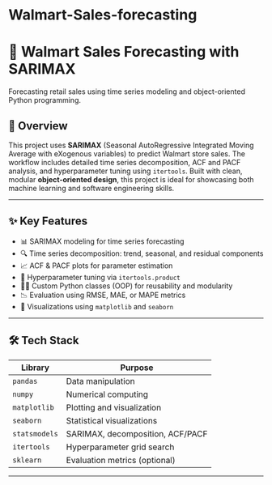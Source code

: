# Walmart-Sales-forecasting
# 🛒 Walmart Sales Forecasting with SARIMAX

Forecasting retail sales using time series modeling and object-oriented Python programming.

## 📖 Overview

This project uses **SARIMAX** (Seasonal AutoRegressive Integrated Moving Average with eXogenous variables) to predict Walmart store sales. The workflow includes detailed time series decomposition, ACF and PACF analysis, and hyperparameter tuning using `itertools`. Built with clean, modular **object-oriented design**, this project is ideal for showcasing both machine learning and software engineering skills.

---

## ✨ Key Features

- 📊 SARIMAX modeling for time series forecasting  
- 🔍 Time series decomposition: trend, seasonal, and residual components  
- 📈 ACF & PACF plots for parameter estimation  
- 🧪 Hyperparameter tuning via `itertools.product`  
- 👩‍💻 Custom Python classes (OOP) for reusability and modularity  
- 📉 Evaluation using RMSE, MAE, or MAPE metrics  
- 🎨 Visualizations using `matplotlib` and `seaborn`  

---

## 🛠️ Tech Stack

| Library       | Purpose                        |
|---------------|--------------------------------|
| `pandas`      | Data manipulation              |
| `numpy`       | Numerical computing            |
| `matplotlib`  | Plotting and visualization     |
| `seaborn`     | Statistical visualizations     |
| `statsmodels` | SARIMAX, decomposition, ACF/PACF |
| `itertools`   | Hyperparameter grid search     |
| `sklearn`     | Evaluation metrics (optional)  |

---



